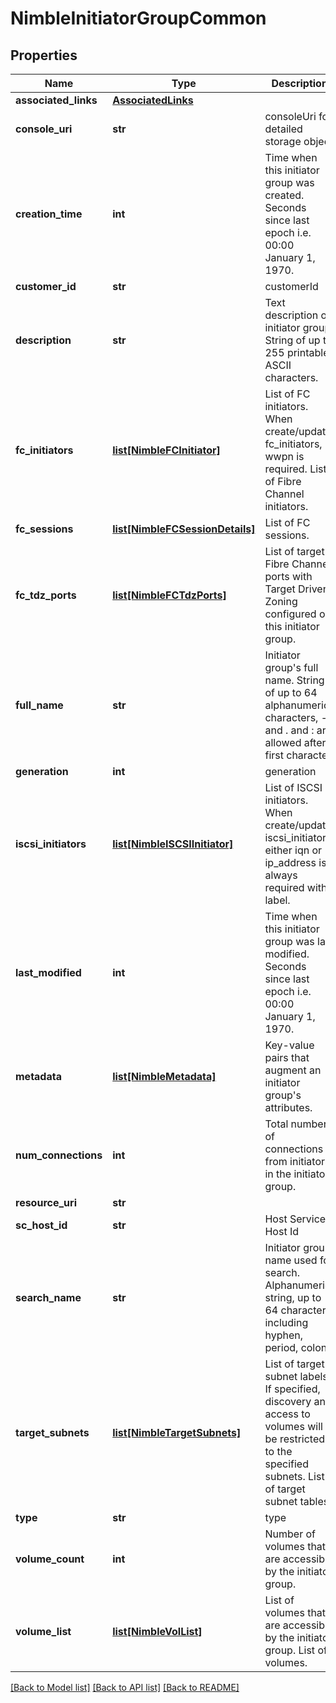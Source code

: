 # NimbleInitiatorGroupCommon

## Properties
Name | Type | Description | Notes
------------ | ------------- | ------------- | -------------
**associated_links** | [**AssociatedLinks**](AssociatedLinks.md) |  | [optional] 
**console_uri** | **str** | consoleUri for detailed storage object | [optional] 
**creation_time** | **int** | Time when this initiator group was created. Seconds since last epoch i.e. 00:00 January 1, 1970. | [optional] 
**customer_id** | **str** | customerId | [optional] 
**description** | **str** | Text description of initiator group. String of up to 255 printable ASCII characters. | [optional] 
**fc_initiators** | [**list[NimbleFCInitiator]**](NimbleFCInitiator.md) | List of FC initiators. When create/update fc_initiators, wwpn is required. List of Fibre Channel initiators. | [optional] 
**fc_sessions** | [**list[NimbleFCSessionDetails]**](NimbleFCSessionDetails.md) | List of FC sessions. | [optional] 
**fc_tdz_ports** | [**list[NimbleFCTdzPorts]**](NimbleFCTdzPorts.md) | List of target Fibre Channel ports with Target Driven Zoning configured on this initiator group. | [optional] 
**full_name** | **str** | Initiator group&#39;s full name. String of up to 64 alphanumeric characters, - and . and : are allowed after first character. | [optional] 
**generation** | **int** | generation | [optional] 
**iscsi_initiators** | [**list[NimbleISCSIInitiator]**](NimbleISCSIInitiator.md) | List of ISCSI initiators. When create/update iscsi_initiators, either iqn or ip_address is always required with label. | [optional] 
**last_modified** | **int** | Time when this initiator group was last modified. Seconds since last epoch i.e. 00:00 January 1, 1970. | [optional] 
**metadata** | [**list[NimbleMetadata]**](NimbleMetadata.md) | Key-value pairs that augment an initiator group&#39;s attributes. | [optional] 
**num_connections** | **int** | Total number of connections from initiators in the initiator group. | [optional] 
**resource_uri** | **str** |  | [optional] 
**sc_host_id** | **str** | Host Service Host Id | [optional] 
**search_name** | **str** | Initiator group name used for search. Alphanumeric string, up to 64 characters including hyphen, period, colon. | [optional] 
**target_subnets** | [**list[NimbleTargetSubnets]**](NimbleTargetSubnets.md) | List of target subnet labels. If specified, discovery and access to volumes will be restricted to the specified subnets. List of target subnet tables. | [optional] 
**type** | **str** | type | [optional] 
**volume_count** | **int** | Number of volumes that are accessible by the initiator group. | [optional] 
**volume_list** | [**list[NimbleVolList]**](NimbleVolList.md) | List of volumes that are accessible by the initiator group. List of volumes. | [optional] 

[[Back to Model list]](../README.md#documentation-for-models) [[Back to API list]](../README.md#documentation-for-api-endpoints) [[Back to README]](../README.md)


